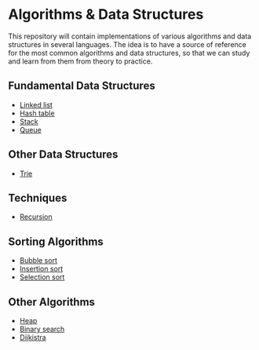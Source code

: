 # Algorithms & Data Structures

This repository will contain implementations of various algorithms and data structures in several languages.
The idea is to have a source of reference for the most common algorithms and data structures, so that we can study and learn from them from theory to practice.


## Fundamental Data Structures
- [Linked list](https://github.com/NelsonBN/algorithms-data-structures-linked-list)
- [Hash table](https://github.com/NelsonBN/algorithms-data-structures-hashtable)
- [Stack](https://github.com/NelsonBN/algorithms-data-structures-stack)
- [Queue](https://github.com/NelsonBN/algorithms-data-structures-queue)


## Other Data Structures

- [Trie](https://github.com/NelsonBN/algorithms-data-structures-trie)


## Techniques
- [Recursion](https://github.com/NelsonBN/algorithms-data-structures-recursion)


## Sorting Algorithms

- [Bubble sort](https://github.com/NelsonBN/algorithms-data-structures-bubble-sort)
- [Insertion sort](https://github.com/NelsonBN/algorithms-data-structures-insertion-sort)
- [Selection sort](https://github.com/NelsonBN/algorithms-data-structures-selection-sort)


## Other Algorithms

- [Heap](https://github.com/NelsonBN/algorithms-data-structures-heap)
- [Binary search](https://github.com/NelsonBN/algorithms-data-structures-binary-search)
- [Dijkistra](https://github.com/NelsonBN/algorithms-data-structures-dijkistra)
